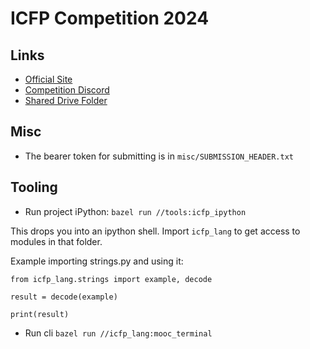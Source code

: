# ICFP Competition 2024

## Links
* [Official Site](https://icfpcontest2024.github.io/)
* [Competition Discord](https://discord.com/invite/HtXttgvCeP)
* [Shared Drive Folder](https://drive.google.com/drive/folders/1YIHAz6ulwzU6LVsBSBNl7XGtgAmxC6cJ)

## Misc

* The bearer token for submitting is in `misc/SUBMISSION_HEADER.txt`

## Tooling
* Run project iPython: `bazel run //tools:icfp_ipython`

This drops you into an ipython shell.  Import `icfp_lang` to get access to modules in that folder.

Example importing strings.py and using it:
```
from icfp_lang.strings import example, decode

result = decode(example)

print(result)
```
* Run cli `bazel run //icfp_lang:mooc_terminal`
